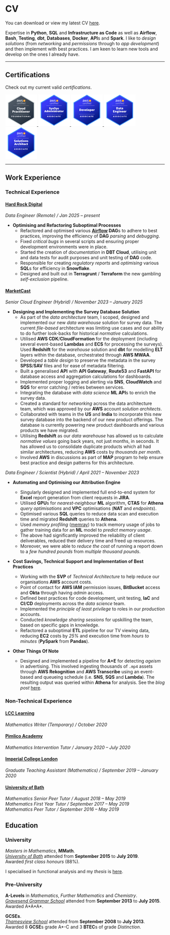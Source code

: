 # CV

You can download or view my latest CV [here](../../assets/cv/pdf/cv_latest.pdf).

Expertise in **Python**, **SQL** and **Infrastructure as Code** as well as **Airflow**, **Bash**, **Testing**, **dbt**, **Databases**, **Docker**, **API**s and **Spark**.
I like to _design solutions_ (from _networking_ and _permissions_ through to _app development_) and then implement with best practices.
I am keen to learn new tools and develop on the ones I already have.

---

## Certifications

Check out my current valid _certifications_.

<p>
<a href="https://www.credly.com/badges/0a055cad-6cd3-45a2-b1dd-04ad6455321e/public_url" target="_blank">
  <img src="../../assets/cv/certifications/aws-certified-cloud-practitioner.png" alt="AWS Cloud Practitioner Badge" width="100" />
</a>
<a href="https://www.credly.com/badges/4cce11a0-f720-4646-8c03-c2c8e1a3ce8a/public_url" target="_blank">
  <img src="../../assets/cv/certifications/aws-certified-sysops-administrator-associate.png" alt="AWS SysOps Administrator Associate Badge" width="100" />
</a>
<a href="https://www.credly.com/badges/3f1053f3-d646-4709-933d-b0ce9b6e8c52/public_url" target="_blank">
  <img src="../../assets/cv/certifications/aws-certified-developer-associate.png" alt="AWS Developer Associate Badge" width="100" />
</a>
<a href="https://www.credly.com/badges/4433d096-c5a2-44e0-8336-8734fb5e4556/public_url" target="_blank">
  <img src="../../assets/cv/certifications/aws-certified-data-engineer-associate.png" alt="AWS Data Engineer Associate Badge" width="100" />
</a>
<a href="https://www.credly.com/badges/221fd7b9-0faa-48b2-ba38-3b411a9912d3/public_url" target="_blank">
  <img src="../../assets/cv/certifications/aws-certified-solutions-architect-associate.png" alt="AWS Solutions Architect Associate Badge" width="100" />
</a>
</p>

---

## Work Experience
### Technical Experience

#### [Hard Rock Digital](https://www.hardrockdigital.com)

*Data Engineer (Remote) / Jan 2025 – present*  

- **Optimising and Refactoring Suboptimal Processes**
    - Refactored and optimised various **[Airflow](https://airflow.apache.org) DAG**s to adhere to best practices, improving the efficiency of **DAG** _parsing_ and _debugging_. 
    - Fixed _critical bugs_ in several scripts and ensuring proper development environments were in place.
    - Started the creation of _documentation_ in **DBT Cloud**, utilising unit and data tests for audit purposes and unit testing of **DAG** code.
    - Responsible for creating _regulatory reports_ and _optimising_ various **SQL**s for efficiency in **Snowflake**.
    - Designed and built out in **Terragrunt** / **Terraform** the new gambling _self-exclusion_ pipeline.

#### [MarketCast](https://marketcast.com)

*Senior Cloud Engineer (Hybrid) / November 2023 – January 2025*  

- **Designing and Implementing the Survey Database Solution**
    - As part of the _data architecture_ team, I scoped, designed and implemented our new _data warehouse_ solution for survey data.
      The current _file-based_ architecture was limiting use cases and our ability to do further look-backs for historical _normative_ calculations.
    - Utilised **AWS CDK**/**CloudFormation** for the deployment (including several event-based **Lambdas** and **ECS** for processing the surveys).
      Used **Redshift** for the _warehouse_ solution and **dbt** for modelling **ELT** layers within the database, orchestrated through **AWS MWAA**.
    - Developed a _table design_ to preserve the metadata in the survey **SPSS**/**SAV** files and for ease of metadata filtering.
    - Built a generalised **API** with **API Gateway**, **Route53** and **FastAPI** for database access and aggregation calculations for dashboards.
    - Implemented proper logging and alerting via **SNS**, **CloudWatch** and **SQS** for error catching / retries between services.
    - Integrating the database with _data science_ **ML API**s to enrich the survey data.
    - Created a standard for _networking_ across the data architecture team, which was approved by our **AWS** account _solution architects_.
    - Collaborated with teams in the **US** and **India** to incorporate this new survey database into the backend of our new product offerings.
      The database is currently powering new product dashboards and various products we have migrated.
    - Utilising **Redshift** as our _data warehouse_ has allowed us to calculate _normative values_ going back years, not just months, in seconds.
      It has allowed us to consolidate duplicate products which all had similar architectures, reducing **AWS** costs by _thousands per month_.
    - Involved **AWS** in discussions as part of **MAP** program to help ensure best practice and design patterns for this architecture.

*Data Engineer / Scientist (Hybrid) / April 2021 – November 2023*  

- **Automating and Optimising our Attribution Engine**
    - Singularly designed and implemented full end-to-end system for **Excel** report generation from client requests in **JIRA**.
    - Utilised **GPU**s for _nearest-neighbour_ **ML** algorithm, **CTAS** for **Athena** _query optimisations_ and **VPC** optimisations (**NAT** and _endpoints_).
    - Optimised various **SQL** queries to reduce data scan and execution time and migrated **Redshift** queries to **Athena**.
    - Used _memory profiling_ ([memray](https://github.com/bloomberg/memray)) to track memory usage of jobs to gather training data for an **ML** model to _predict memory usage_.
    - The above had significantly improved the reliability of client deliverables, reduced their delivery time and freed up resources.
    - Moreover, we were able to _reduce the cost_ of running a report down to a _few hundred pounds_ from _multiple thousand pounds_.

- **Cost Savings, Technical Support and Implementation of Best Practices**
    - Working with the **SVP** of _Technical Architecture_ to help reduce our organisations **AWS** account costs.
    - Point of contact for **AWS IAM** permission issues, **BitBucket** access and **Okta** through having _admin_ access.
    - Defined best practices for code development, unit testing, **IaC** and **CI**/**CD** deployments across the _data science_ team.
    - Implemented the _principle of least privilege_ to roles in our _production_ accounts.
    - Conducted _knowledge sharing sessions_ for upskilling the team, based on specific gaps in knowledge.
    - Refactored a suboptimal **ETL** pipeline for our TV viewing data, reducing **EC2** costs by _25%_ and execution time from _hours to minutes_ (**PySpark** from **Pandas**).

- **Other Things Of Note**
    - Designed and implemented a pipeline for **A+E** for detecting _ageism_ in advertising.
      This involved ingesting thousands of `.mp4` assets through **AWS Rekognition** and **AWS Transcribe** using an event-based and queueing schedule (i.e. **SNS**, **SQS** and **Lambda**).
      The resulting output was queried within **Athena** for analysis. 
      See the _blog post_ [here](https://www.mediavillage.com/article/ae-research-why-older-adults-matter-to-advertisers/print/).


### Non-Technical Experience

#### [LCC Learning](https://www.lcc-learning.com)

*Mathematics Writer (Temporary) / October 2020*  

#### [Pimlico Academy](https://www.pimlico.futureacademies.org)

*Mathematics Intervention Tutor / January 2020 – July 2020*  

#### [Imperial College London](https://www.imperial.ac.uk)

*Graduate Teaching Assistant (Mathematics) / September 2019 – January 2020*

#### [University of Bath](https://marketcast.com)

*Mathematics Senior Peer Tutor / August 2018 – May 2019* </br>
*Mathematics First Year Tutor / September 2017 – May 2019* </br>
*Mathematics Peer Tutor / September 2016 – May 2019*


## Education

### University

_Masters in Mathematics_, **MMath**.</br>
[_University of Bath_](https://www.bath.ac.uk) attended from **September 2015** to **July 2019**.</br>
Awarded _first class honours_ (88%).

I specialised in functional analysis and my _thesis_ is [here](../../assets/cv/pdf/math_thesis.pdf).

### Pre-University

**A-Levels** in _Mathematics_, _Further Mathematics_ and _Chemistry_.</br>
[_Gravesend Grammar School_](https://gravesendgrammar.com) attended from **September 2013** to **July 2015**.</br>
Awarded A\*A\*A\*.

**GCSEs**.</br>
[_Thamesview School_](https://www.thamesviewsch.co.uk) attended from **September 2008** to **July 2013**.</br>
Awarded 8 **GCSE**s grade A\*-C and 3 **BTEC**s of grade _Distinction_.
